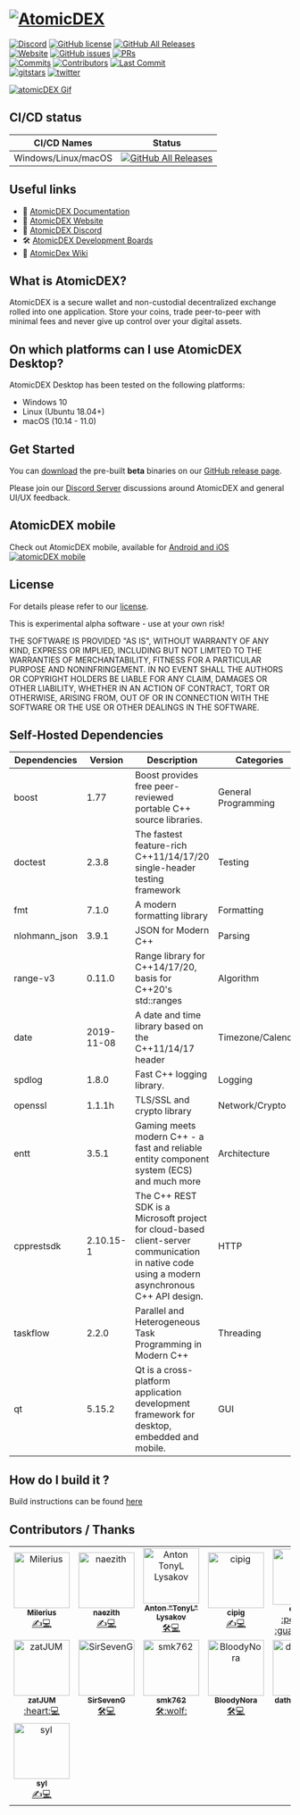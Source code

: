 # [![AtomicDEX](https://i.ibb.co/D5GJLWy/adex.png)](https://atomicdex.io)

[![Discord](https://img.shields.io/discord/302123079818149888.svg?style=for-the-badge&logo=discord)](https://discord.gg/tvp96Gf)
[![GitHub license](https://img.shields.io/github/license/KomodoPlatform/atomicDEX-Desktop?style=for-the-badge)](https://raw.githubusercontent.com/KomodoPlatform/atomicDEX-Desktop/master/LICENSE)
[![GitHub All Releases](https://img.shields.io/github/downloads/KomodoPlatform/atomicDEX-Desktop/total?style=for-the-badge)](https://github.com/KomodoPlatform/atomicDEX-Desktop/releases) <br/>
[![Website](https://img.shields.io/website?down_message=offline&style=for-the-badge&up_message=online&url=https%3A%2F%2Fatomicdex.io%2F)](https://atomicdex.io/)
[![GitHub issues](https://img.shields.io/github/issues-raw/KomodoPlatform/atomicDEX-Desktop?style=for-the-badge)](https://github.com/KomodoPlatform/atomicdex-desktop/issues)
[![PRs](https://img.shields.io/github/issues-pr-closed/komodoplatform/atomicdex-desktop?style=for-the-badge)](https://github.com/KomodoPlatform/atomicdex-desktop/pulls) <br/>
[![Commits](https://img.shields.io/github/commit-activity/y/komodoplatform/atomicdex-desktop?style=for-the-badge)](https://github.com/KomodoPlatform/atomicdex-desktop/commits/dev)
[![Contributors](https://img.shields.io/github/contributors/komodoplatform/atomicdex-desktop?style=for-the-badge)](https://github.com/KomodoPlatform/atomicdex-desktop/graphs/contributors)
[![Last Commit](https://img.shields.io/github/last-commit/komodoplatform/atomicdex-desktop/dev?style=for-the-badge)](https://github.com/KomodoPlatform/atomicdex-desktop/graphs/commit-activity) <br/>
[![gitstars](https://img.shields.io/github/stars/KomodoPlatform/atomicDEX-Desktop?style=social)](https://github.com/KomodoPlatform/atomicdex-desktop/stargazers)
[![twitter](https://img.shields.io/twitter/follow/atomicdex?style=social)](https://twitter.com/atomicdex)

[![atomicDEX Gif](https://i.imgur.com/KN4i6XS.gif)](https://atomicdex.io)

## CI/CD status

| CI/CD Names | Status |
|-------------|--------|
| Windows/Linux/macOS  | [![GitHub All Releases](https://img.shields.io/github/workflow/status/KomodoPlatform/atomicDEX-Desktop/AtomicDex-Desktop%20CI?style=for-the-badge)](https://github.com/KomodoPlatform/atomicDEX-Desktop/actions) |

## Useful links

- :book: [AtomicDEX Documentation](https://developers.komodoplatform.com/basic-docs/atomicdex/atomicdex-tutorials/introduction-to-atomicdex.html)
- :link: [AtomicDEX Website](https://atomicdex.io/)
- :speech_balloon: [AtomicDEX Discord](https://discord.gg/tvp96Gf)
- :hammer_and_wrench: [AtomicDEX Development Boards](https://github.com/KomodoPlatform/atomicDEX-Desktop/projects)
- :notebook_with_decorative_cover: [AtomicDex Wiki](https://github.com/KomodoPlatform/atomicDEX-Desktop/wiki/)

## What is AtomicDEX?

AtomicDEX is a secure wallet and non-custodial decentralized exchange rolled into one application. Store your coins,
trade peer-to-peer with minimal fees and never give up control over your digital assets.

## On which platforms can I use AtomicDEX Desktop?

AtomicDEX Desktop has been tested on the following platforms:

- Windows 10
- Linux (Ubuntu 18.04+)
- macOS (10.14 - 11.0)


## Get Started

You can [download](https://github.com/KomodoPlatform/atomicDEX-Desktop/releases) the pre-built <b>beta</b> binaries on
our [GitHub release page](https://github.com/KomodoPlatform/atomicDEX-Desktop/releases).

Please join our [Discord Server](https://komodoplatform.com/discord) discussions around AtomicDEX and general UI/UX
feedback.

## AtomicDEX mobile

Check out AtomicDEX mobile, available
for [Android and iOS](https://atomicdex.io) [![atomicDEX mobile](https://s5.gifyu.com/images/atomicdex_animation_small2.gif)](https://atomicdex.io)

## License

For details please refer to our [license](https://github.com/KomodoPlatform/atomicDEX-Desktop/blob/master/LICENSE).

This is experimental alpha software - use at your own risk!

THE SOFTWARE IS PROVIDED "AS IS", WITHOUT WARRANTY OF ANY KIND, EXPRESS OR IMPLIED, INCLUDING BUT NOT LIMITED TO THE
WARRANTIES OF MERCHANTABILITY, FITNESS FOR A PARTICULAR PURPOSE AND NONINFRINGEMENT. IN NO EVENT SHALL THE AUTHORS OR
COPYRIGHT HOLDERS BE LIABLE FOR ANY CLAIM, DAMAGES OR OTHER LIABILITY, WHETHER IN AN ACTION OF CONTRACT, TORT OR
OTHERWISE, ARISING FROM, OUT OF OR IN CONNECTION WITH THE SOFTWARE OR THE USE OR OTHER DEALINGS IN THE SOFTWARE.

## Self-Hosted Dependencies

| Dependencies  | Version       | Description                                                                                                                                     | Categories          |
|---------------|---------------|-------------------------------------------------------------------------------------------------------------------------------------------------|---------------------|
| boost         | 1.77          | Boost provides free peer-reviewed portable C++ source libraries.                                                                                | General Programming |
| doctest       | 2.3.8         | The fastest feature-rich C++11/14/17/20 single-header testing framework                                                                         | Testing             |
| fmt           | 7.1.0         | A modern formatting library                                                                                                                     | Formatting          |
| nlohmann_json | 3.9.1         | JSON for Modern C++                                                                                                                             | Parsing             |
| range-v3      | 0.11.0        | Range library for C++14/17/20, basis for C++20's std::ranges                                                                                    | Algorithm           |
| date          | 2019-11-08         | A date and time library based on the C++11/14/17 <chrono> header                                                                                | Timezone/Calendar   |
| spdlog        | 1.8.0         | Fast C++ logging library.                                                                                                                       | Logging             |
| openssl       | 1.1.1h        | TLS/SSL and crypto library                                                                                                                      | Network/Crypto      |
| entt          | 3.5.1         | Gaming meets modern C++ - a fast and reliable entity component system (ECS) and much more                                                       | Architecture        |
| cpprestsdk    | 2.10.15-1       | The C++ REST SDK is a Microsoft project for cloud-based client-server  communication in native code using a modern asynchronous C++ API design. | HTTP                |
| taskflow      | 2.2.0         | Parallel and Heterogeneous Task Programming in Modern C++                                                                                       | Threading           |
| qt            | 5.15.2        | Qt is a cross-platform application development framework for desktop, embedded and mobile.                                                      | GUI                 |

## How do I build it ?

Build instructions can be found [here](https://github.com/KomodoPlatform/atomicDEX-Desktop/wiki/Build-Instructions)

## Contributors / Thanks

<table>
  <tr>
    <td align="center">
        <a href="https://github.com/Milerius"><img src="https://avatars1.githubusercontent.com/u/21139416?s=400&u=12e0a99353ae95365801542b85e2fd69abd44a81&v=4" width="100px;" alt="Milerius"/><br /><sub><b>Milerius</b></sub></a><br /><a href="https://github.com/KomodoPlatform/AtomicDex-Desktop/commits?author=Milerius" title="Lead Back-End Dev / Code">✍️💻</a>
    </td>
    <td align="center">
        <a href="https://github.com/naezith"><img src="https://avatars2.githubusercontent.com/u/6732486?s=400&u=5d242e560be002ad4af597dd284eb3242ab28016&v=4" width="100px;" alt="naezith"/><br /><sub><b>naezith</b></sub></a><br /><a href="https://github.com/KomodoPlatform/AtomicDex-Desktop/commits?author=naezith" title="Lead Front-End Dev / Code">✍️💻</a>
    </td>
    <td align="center">
        <a href="https://github.com/tonymorony"><img src="https://avatars3.githubusercontent.com/u/24797699?s=400&u=335984bcb93856f260ac6d139b18f0c596306e08&v=4" width="100px;" alt="Anton TonyL Lysakov"/><br /><sub><b>Anton "TonyL" Lysakov</b></sub></a><br /><a href="https://github.com/KomodoPlatform/AtomicDex-Desktop/commits?author=tonymorony" title="Lead QA / CI">🛠💻</a>
    </td>
    <td align="center">
        <a href="https://github.com/cipig"><img src="https://avatars0.githubusercontent.com/u/32116761?s=60&v=4" width="100px;" alt="cipig"/><br /><sub><b>cipig</b></sub></a><br /><a href="https://github.com/KomodoPlatform/AtomicDex-Desktop/commits?author=cipig" title="System Administrator">✍️💻</a>
    </td>
    <td align="center">
        <a href="https://github.com/ca333"><img src="https://avatars3.githubusercontent.com/u/10762374?s=60&v=4" width="100px;" alt="ca333"/><br /><sub><b>ca333</b></sub></a><br /><a href="https://github.com/KomodoPlatform/AtomicDex-Desktop/commits?author=ca333" title="Chief Technology Officer">:penguin: :guardsman:</a>
    </td>
  </tr>
  <tr>
    <td align="center">
        <a href="https://github.com/zatJUM"><img src="https://avatars3.githubusercontent.com/u/45312760?s=60&v=4" width="100px;" alt="zatJUM"/><br /><sub><b>zatJUM</b></sub></a><br /><a href="https://github.com/KomodoPlatform/AtomicDex-Desktop/commits?author=zatJUM" title="Community Dev">:heart:💻</a>
    </td>
    <td align="center">
        <a href="https://github.com/SirSevenG"><img src="https://avatars1.githubusercontent.com/u/44422309?s=60&v=4" width="100px;" alt="SirSevenG"/><br /><sub><b>SirSevenG</b></sub></a><br /><a href="https://github.com/KomodoPlatform/AtomicDex-Desktop/commits?author=SirSevenG" title="QA Engineer">🛠💻</a>
    </td>
    <td align="center">
        <a href="https://github.com/smk762"><img src="https://s3.amazonaws.com/keybase_processed_uploads/9720282b9d3e15659ab911777f92c305_360_360.jpg" width="100px;" alt="smk762"/><br /><sub><b>smk762</b></sub></a><br /><a href="https://github.com/KomodoPlatform/AtomicDex-Desktop/commits?author=smk762" title="QA Engineer">🛠:wolf:</a>
    </td>
    <td align="center">
        <a href="https://github.com/BloodyNora"><img src="https://avatars2.githubusercontent.com/u/4005813?s=60&v=4" width="100px;" alt="BloodyNora"/><br /><sub><b>BloodyNora</b></sub></a><br /><a href="https://github.com/KomodoPlatform/AtomicDex-Desktop/commits?author=BloodyNora" title="IT allrounder">🛠💻</a>
    </td>
    <td align="center">
        <a href="https://github.com/dathbezumniy"><img src="https://avatars2.githubusercontent.com/u/11756768?s=60&v=4" width="100px;" alt="dathbezumniy"/><br /><sub><b>dathbezumniy</b></sub></a><br /><a href="https://github.com/KomodoPlatform/AtomicDex-Desktop/commits?author=dathbezumniy" title="Junior QA Engineer">🛠💻</a>
    </td>
  </tr>
  <tr>
    <td align="center">
        <a href="https://github.com/SylEze"><img src="https://avatars1.githubusercontent.com/u/14373103?s=460&u=b303a2d2261008814800c2d7809efc6af685a460&v=4"width="100px;" alt="syl"/><br /><sub><b>syl</b></sub></a><br /><a href="https://github.com/KomodoPlatform/AtomicDex-Desktop/commits?author=SylEze" title="Frontend and Back-End Dev / Code">✍️💻</a>
    </td>
  </tr>
</table>
